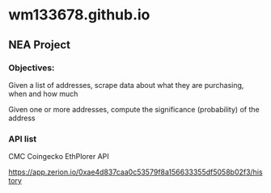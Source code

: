 # wm133678.github.io


## NEA Project
### Objectives:

Given a list of addresses, scrape data about what they are purchasing, when and how much

Given one or more addresses, compute the significance (probability) of the address


### API list

CMC
Coingecko
EthPlorer API



https://app.zerion.io/0xae4d837caa0c53579f8a156633355df5058b02f3/history
